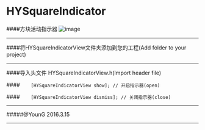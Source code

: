 # HYSquareIndicator

####方块活动指示器
![image](https://github.com/hy285585804/HYSquareIndicator/blob/master/HYSquareIndicator.gif)

***

####将HYSquareIndicatorView文件夹添加到您的工程(Add folder to your project)

***

####导入头文件 HYSquareIndicatorView.h(Import header file)
   
####`    [HYSquareIndicatorView show]; // 开启指示器(open)` 
    
####`    [HYSquareIndicatorView dismiss]; // 关闭指示器(close)`


***
#####@YounG 2016.3.15 

***
